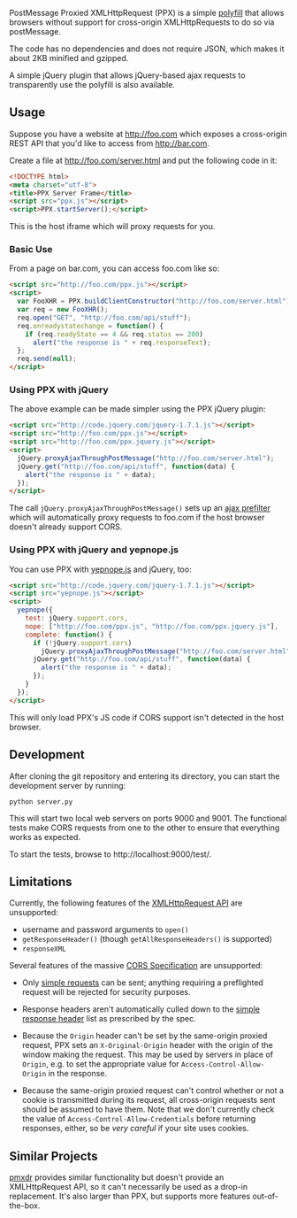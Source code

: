 PostMessage Proxied XMLHttpRequest (PPX) is a simple [polyfill][] that allows browsers without support for cross-origin XMLHttpRequests to do so via postMessage.

The code has no dependencies and does not require JSON, which makes it about 2KB minified and gzipped.

A simple jQuery plugin that allows jQuery-based ajax requests to transparently use the polyfill is also available.

## Usage

Suppose you have a website at http://foo.com which exposes a cross-origin REST API that you'd like to access from http://bar.com.

Create a file at http://foo.com/server.html and put the following code in it:

```html
<!DOCTYPE html>
<meta charset="utf-8">
<title>PPX Server Frame</title>
<script src="ppx.js"></script>
<script>PPX.startServer();</script>
```

This is the host iframe which will proxy requests for you.

### Basic Use

From a page on bar.com, you can access foo.com like so:

```html
<script src="http://foo.com/ppx.js"></script>
<script>
  var FooXHR = PPX.buildClientConstructor("http://foo.com/server.html");
  var req = new FooXHR();
  req.open("GET", "http://foo.com/api/stuff");
  req.onreadystatechange = function() {
    if (req.readyState == 4 && req.status == 200)
      alert("the response is " + req.responseText);
  };
  req.send(null);
</script>
```

### Using PPX with jQuery

The above example can be made simpler using the PPX jQuery plugin:

```html
<script src="http://code.jquery.com/jquery-1.7.1.js"></script>
<script src="http://foo.com/ppx.js"></script>
<script src="http://foo.com/ppx.jquery.js"></script>
<script>
  jQuery.proxyAjaxThroughPostMessage("http://foo.com/server.html");
  jQuery.get("http://foo.com/api/stuff", function(data) {
    alert("the response is " + data);
  });
</script>
```

The call `jQuery.proxyAjaxThroughPostMessage()` sets up an [ajax prefilter][] which will automatically proxy requests to foo.com if the host browser doesn't already support CORS.

### Using PPX with jQuery and yepnope.js

You can use PPX with [yepnope.js][] and jQuery, too:

```html
<script src="http://code.jquery.com/jquery-1.7.1.js"></script>
<script src="yepnope.js"></script>
<script>
  yepnope({
    test: jQuery.support.cors,
    nope: ["http://foo.com/ppx.js", "http://foo.com/ppx.jquery.js"],
    complete: function() {
      if (!jQuery.support.cors)
        jQuery.proxyAjaxThroughPostMessage("http://foo.com/server.html");
      jQuery.get("http://foo.com/api/stuff", function(data) {
        alert("the response is " + data);
      });
    }
  });
</script>
```

This will only load PPX's JS code if CORS support isn't detected in the host browser.

## Development

After cloning the git repository and entering its directory, you can start the development server by running:

    python server.py
    
This will start two local web servers on ports 9000 and 9001. The functional tests make CORS requests from one to the other to ensure that everything works as expected.

To start the tests, browse to http://localhost:9000/test/.

## Limitations

Currently, the following features of the [XMLHttpRequest API][] are unsupported:

* username and password arguments to `open()`
* `getResponseHeader()` (though `getAllResponseHeaders()` is supported)
* `responseXML`

Several features of the massive [CORS Specification][] are unsupported:

* Only [simple requests][] can be sent; anything requiring a preflighted request will be rejected for security purposes.

* Response headers aren't automatically culled down to the [simple response header][] list as prescribed by the spec.

* Because the `Origin` header can't be set by the same-origin proxied request, PPX sets an `X-Original-Origin` header with the origin of the window making the request. This may be used by servers in place of `Origin`, e.g. to set the appropriate value for `Access-Control-Allow-Origin` in the response.

* Because the same-origin proxied request can't control whether or not a cookie is transmitted during its request, all cross-origin requests sent should be assumed to have them. Note that we don't currently check the value of `Access-Control-Allow-Credentials` before returning responses, either, so be *very careful* if your site uses cookies.

## Similar Projects

[pmxdr][] provides similar functionality but doesn't provide an XMLHttpRequest API, so it can't necessarily be used as a drop-in replacement. It's also larger than PPX, but supports more features out-of-the-box.

  [Polyfill]: http://remysharp.com/2010/10/08/what-is-a-polyfill/
  [pmxdr]: https://github.com/eligrey/pmxdr
  [XMLHttpRequest API]: http://www.w3.org/TR/XMLHttpRequest/
  [CORS Specification]: http://www.w3.org/TR/cors/
  [simple requests]: https://developer.mozilla.org/En/HTTP_access_control#Simple_requests
  [simple response header]: http://www.w3.org/TR/cors/#simple-response-header
  [ajax prefilter]: http://api.jquery.com/extending-ajax/#Prefilters
  [yepnope.js]: http://yepnopejs.com/
  